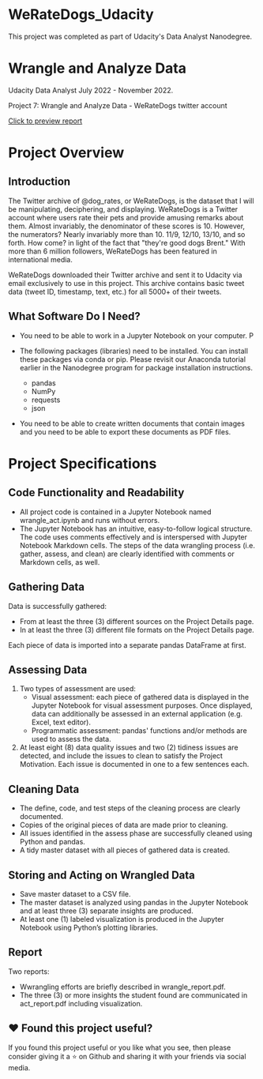 # WeRateDogs_Udacity
This project was completed as part of Udacity's Data Analyst Nanodegree.

# Wrangle and Analyze Data
Udacity Data Analyst July 2022 - November 2022. 

Project 7: Wrangle and Analyze Data - WeRateDogs twitter account

[Click to preview report](https://raw.githubusercontent.com/Joseph-Run/WeRateDogs_Udacity/5ed770abdd2dc705db822389f2a0be57b1f4d22a/act_report.pdf)

# Project Overview
## Introduction
The Twitter archive of @dog_rates, or WeRateDogs, is the dataset that I will be manipulating, deciphering, and displaying. WeRateDogs is a Twitter account where users rate their pets and provide amusing remarks about them. Almost invariably, the denominator of these scores is 10. However, the numerators? Nearly invariably more than 10. 11/9, 12/10, 13/10, and so forth. How come? in light of the fact that "they're good dogs Brent." With more than 6 million followers, WeRateDogs has been featured in international media.

WeRateDogs downloaded their Twitter archive and sent it to Udacity via email exclusively to use in this project. This archive contains basic tweet data (tweet ID, timestamp, text, etc.) for all 5000+ of their tweets. 

## What Software Do I Need?

- You need to be able to work in a Jupyter Notebook on your computer. P
- The following packages (libraries) need to be installed. You can install these packages via conda or pip. Please revisit our Anaconda tutorial earlier in the Nanodegree program for package installation instructions.
  - pandas
  - NumPy
  - requests
  - json

- You need to be able to create written documents that contain images and you need to be able to export these documents as PDF files. 

# Project Specifications
## Code Functionality and Readability
- All project code is contained in a Jupyter Notebook named wrangle_act.ipynb and runs without errors.
- The Jupyter Notebook has an intuitive, easy-to-follow logical structure. The code uses comments effectively and is interspersed with Jupyter Notebook Markdown cells. The steps of the data wrangling process (i.e. gather, assess, and clean) are clearly identified with comments or Markdown cells, as well.

## Gathering Data
Data is successfully gathered:
- From at least the three (3) different sources on the Project Details page.
- In at least the three (3) different file formats on the Project Details page.

Each piece of data is imported into a separate pandas DataFrame at first.

## Assessing Data
1. Two types of assessment are used:
   - Visual assessment: each piece of gathered data is displayed in the Jupyter Notebook for visual assessment purposes. Once displayed, data can additionally be assessed in an external application (e.g. Excel, text editor).
   - Programmatic assessment: pandas' functions and/or methods are used to assess the data.
2. At least eight (8) data quality issues and two (2) tidiness issues are detected, and include the issues to clean to satisfy the Project Motivation. Each issue is documented in one to a few sentences each.

## Cleaning Data
- The define, code, and test steps of the cleaning process are clearly documented.
- Copies of the original pieces of data are made prior to cleaning.
- All issues identified in the assess phase are successfully cleaned using Python and pandas.
- A tidy master dataset with all pieces of gathered data is created.

## Storing and Acting on Wrangled Data
- Save master dataset to a CSV file.
- The master dataset is analyzed using pandas in the Jupyter Notebook and at least three (3) separate insights are produced.
- At least one (1) labeled visualization is produced in the Jupyter Notebook using Python’s plotting libraries.

## Report
Two reports:
- Wwrangling efforts are briefly described in wrangle_report.pdf.
- The three (3) or more insights the student found are communicated in act_report.pdf including visualization.


## :heart: Found this project useful?
If you found this project useful or you like what you see, then please consider giving it a :star: on Github and sharing it with your friends via social media.
